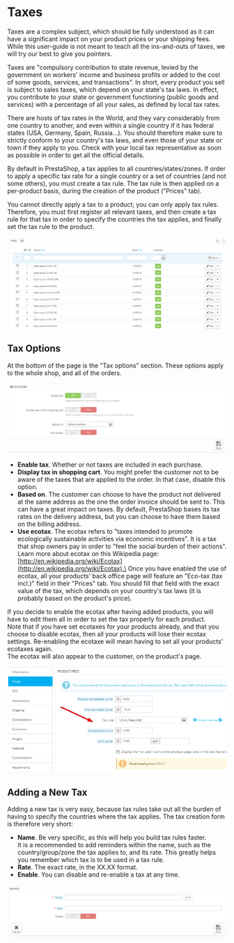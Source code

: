 # Taxes

Taxes are a complex subject, which should be fully understood as it can have a significant impact on your product prices or your shipping fees. While this user-guide is not meant to teach all the ins-and-outs of taxes, we will try our best to give you pointers.

Taxes are "compulsory contribution to state revenue, levied by the government on workers' income and business profits or added to the cost of some goods, services, and transactions". In short, every product you sell is subject to sales taxes, which depend on your state's tax laws. In effect, you contribute to your state or government functioning (public goods and services) with a percentage of all your sales, as defined by local tax rates.

There are hosts of tax rates in the World, and they vary considerably from one country to another, and even within a single country if it has federal states (USA, Germany, Spain, Russia...). You should therefore make sure to strictly conform to your country's tax laws, and even those of your state or town if they apply to you. Check with your local tax representative as soon as possible in order to get all the official details.

By default in PrestaShop, a tax applies to all countries/states/zones. If order to apply a specific tax rate for a single country or a set of countries (and not some others), you must create a tax rule. The tax rule is then applied on a per-product basis, during the creation of the product ("Prices" tab).

You cannot directly apply a tax to a product; you can only apply tax rules. Therefore, you must first register all relevant taxes, and then create a tax rule for that tax in order to specify the countries the tax applies, and finally set the tax rule to the product.

![](<../../../.gitbook/assets/23789719 (1).png>)

## Tax Options <a href="#taxes-taxoptions" id="taxes-taxoptions"></a>

At the bottom of the page is the "Tax options" section. These options apply to the whole shop, and all of the orders.

![](<../../../.gitbook/assets/23789721 (1).png>)

* **Enable tax**. Whether or not taxes are included in each purchase.
* **Display tax in shopping cart**. You might prefer the customer not to be aware of the taxes that are applied to the order. In that case, disable this option.
* **Based on**. The customer can choose to have the product not delivered at the same address as the one the order invoice should be sent to. This can have a great impact on taxes. By default, PrestaShop bases its tax rates on the delivery address, but you can choose to have them based on the billing address.
* **Use ecotax**. The ecotax refers to "taxes intended to promote ecologically sustainable activities via economic incentives". It is a tax that shop owners pay in order to "feel the social burden of their actions". Learn more about ecotax on this Wikipedia page: [http://en.wikipedia.org/wiki/Ecotax](http://en.wikipedia.org/wiki/Ecotax).\
  &#x20;Once you have enabled the use of ecotax, all your products' back office page will feature an "Eco-tax (tax incl.)" field in their "Prices" tab. You should fill that field with the exact value of the tax, which depends on your country's tax laws (it is probably based on the product's price).

If you decide to enable the ecotax after having added products, you will have to edit them all in order to set the tax properly for each product.\
&#x20;Note that if you have set ecotaxes for your products already, and that you choose to disable ecotax, then all your products will lose their ecotax settings. Re-enabling the ecotaxe will mean having to set all your products' ecotaxes again.\
&#x20;The ecotax will also appear to the customer, on the product's page.

![](<../../../.gitbook/assets/23789724 (1).png>)

## Adding a New Tax <a href="#taxes-addinganewtax" id="taxes-addinganewtax"></a>

Adding a new tax is very easy, because tax rules take out all the burden of having to specify the countries where the tax applies. The tax creation form is therefore very short:

* **Name**. Be very specific, as this will help you build tax rules faster.\
  &#x20;It is a recommended to add reminders within the name, such as the country/group/zone the tax applies to, and its rate. This greatly helps you remember which tax is to be used in a tax rule.
* **Rate**. The exact rate, in the XX.XX format.
* **Enable**. You can disable and re-enable a tax at any time.

![](<../../../.gitbook/assets/23789726 (1).png>)
